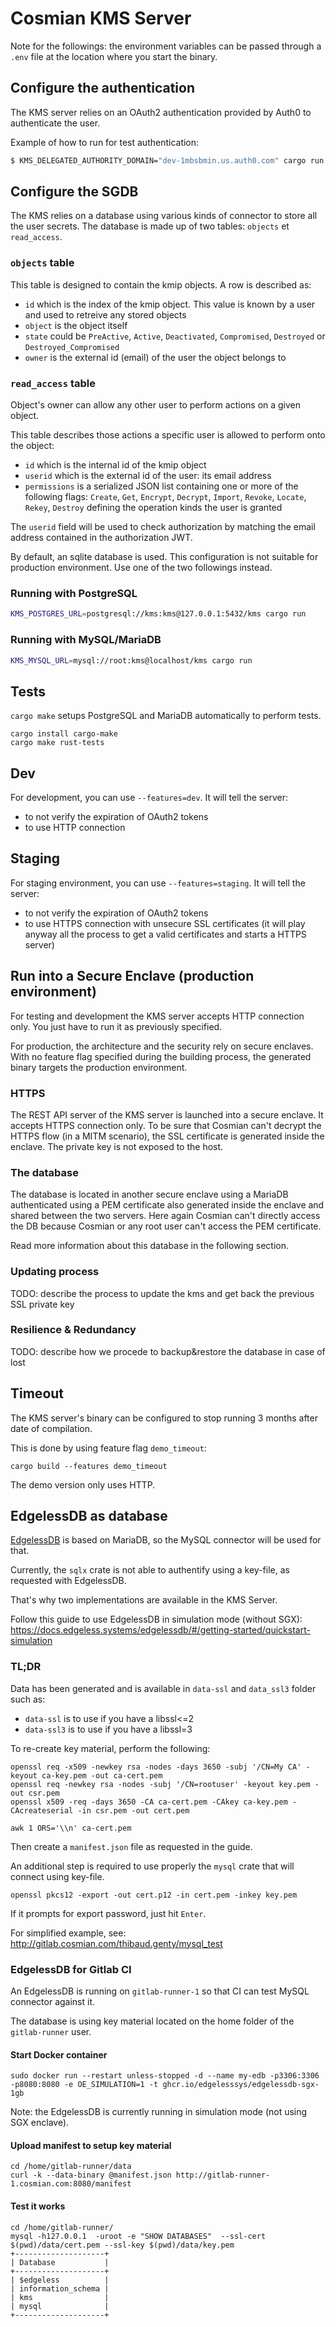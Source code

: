 # Cosmian KMS Server

Note for the followings: the environment variables can be passed through a `.env` file at the location where you start the binary.

## Configure the authentication

The KMS server relies on an OAuth2 authentication provided by Auth0 to authenticate the user.

Example of how to run for test authentication:
```sh
$ KMS_DELEGATED_AUTHORITY_DOMAIN="dev-1mbsbmin.us.auth0.com" cargo run
```

## Configure the SGDB


The KMS relies on a database using various kinds of connector to store all the user secrets. The database is made up of two tables: `objects` et `read_access`.

### `objects` table

This table is designed to contain the kmip objects. A row is described as:

- `id` which is the index of the kmip object. This value is known by a user and used to retreive any stored objects
- `object` is the object itself
- `state` could be `PreActive`, `Active`, `Deactivated`, `Compromised`, `Destroyed` or `Destroyed_Compromised`
- `owner` is the external id (email) of the user the object belongs to

### `read_access` table

Object's owner can allow any other user to perform actions on a given object.

This table describes those actions a specific user is allowed to perform onto the object:

- `id` which is the internal id of the kmip object
- `userid` which is the external id of the user: its email address
- `permissions` is a serialized JSON list containing one or more of the following flags: `Create`, `Get`, `Encrypt`, `Decrypt`, `Import`, `Revoke`, `Locate`, `Rekey`, `Destroy` defining the operation kinds the user is granted

The `userid` field will be used to check authorization by matching the email address contained in the authorization JWT.

By default, an sqlite database is used. This configuration is not suitable for production environment. Use one of the two followings instead.

### Running with PostgreSQL

```sh
KMS_POSTGRES_URL=postgresql://kms:kms@127.0.0.1:5432/kms cargo run
```

### Running with MySQL/MariaDB

```sh
KMS_MYSQL_URL=mysql://root:kms@localhost/kms cargo run
```

## Tests

`cargo make` setups PostgreSQL and MariaDB automatically to perform tests.

```console
cargo install cargo-make
cargo make rust-tests
```

## Dev

For development, you can use `--features=dev`. It will tell the server:
- to not verify the expiration of OAuth2 tokens
- to use HTTP connection

## Staging

For staging environment, you can use `--features=staging`. It will tell the server:
- to not verify the expiration of OAuth2 tokens
- to use HTTPS connection with unsecure SSL certificates (it will play anyway all the process to get a valid certificates and starts a HTTPS server)

## Run into a Secure Enclave (production environment)

For testing and development the KMS server accepts HTTP connection only. You just have to run it as previously specified. 

For production, the architecture and the security rely on secure enclaves. With no feature flag specified during the building process, the generated binary targets the production environment.

### HTTPS

The REST API server of the KMS server is launched into a secure enclave. It accepts HTTPS connection only.
To be sure that Cosmian can't decrypt the HTTPS flow (in a MITM scenario), the SSL certificate is generated inside the enclave. The private key is not exposed to the host.

### The database 

The database is located in another secure enclave using a MariaDB authenticated using a PEM certificate also generated inside the enclave and shared between the two servers. Here again Cosmian can't directly access the DB because Cosmian or any root user can't access the PEM certificate. 

Read more information about this database in the following section.

### Updating process

TODO: describe the process to update the kms and get back the previous SSL private key

### Resilience & Redundancy

TODO: describe how we procede to backup&restore the database in case of lost


## Timeout

The KMS server's binary can be configured to stop running 3 months after date of compilation.

This is done by using feature flag `demo_timeout`:

```console
cargo build --features demo_timeout
```

The demo version only uses HTTP. 

## EdgelessDB as database

[EdgelessDB](https://docs.edgeless.systems/edgelessdb/#/) is based on MariaDB, so the MySQL connector will be used for that.

Currently, the `sqlx` crate is not able to authentify using a key-file, as requested with EdgelessDB.

That's why two implementations are available in the KMS Server.

Follow this guide to use EdgelessDB in simulation mode (without SGX): https://docs.edgeless.systems/edgelessdb/#/getting-started/quickstart-simulation

### TL;DR

Data has been generated and is available in `data-ssl` and `data_ssl3` folder such
as:

- `data-ssl` is to use if you have a libssl<=2
- `data-ssl3` is to use if you have a libssl=3

To re-create key material, perform the following:

```console
openssl req -x509 -newkey rsa -nodes -days 3650 -subj '/CN=My CA' -keyout ca-key.pem -out ca-cert.pem
openssl req -newkey rsa -nodes -subj '/CN=rootuser' -keyout key.pem -out csr.pem
openssl x509 -req -days 3650 -CA ca-cert.pem -CAkey ca-key.pem -CAcreateserial -in csr.pem -out cert.pem

awk 1 ORS='\\n' ca-cert.pem
```

Then create a `manifest.json` file as requested in the guide.

An additional step is required to use properly the `mysql` crate that will connect using key-file.

```console
openssl pkcs12 -export -out cert.p12 -in cert.pem -inkey key.pem
```

If it prompts for export password, just hit `Enter`.

For simplified example, see: http://gitlab.cosmian.com/thibaud.genty/mysql_test

### EdgelessDB for Gitlab CI

An EdgelessDB is running on `gitlab-runner-1` so that CI can test MySQL connector against it.

The database is using key material located on the home folder of the `gitlab-runner` user.

#### Start Docker container

```console
sudo docker run --restart unless-stopped -d --name my-edb -p3306:3306 -p8080:8080 -e OE_SIMULATION=1 -t ghcr.io/edgelesssys/edgelessdb-sgx-1gb
```

Note: the EdgelessDB is currently running in simulation mode (not using SGX enclave).

#### Upload manifest to setup key material

```console
cd /home/gitlab-runner/data
curl -k --data-binary @manifest.json http://gitlab-runner-1.cosmian.com:8080/manifest
```

#### Test it works

```console
cd /home/gitlab-runner/
mysql -h127.0.0.1  -uroot -e "SHOW DATABASES"  --ssl-cert $(pwd)/data/cert.pem --ssl-key $(pwd)/data/key.pem
+--------------------+
| Database           |
+--------------------+
| $edgeless          |
| information_schema |
| kms                |
| mysql              |
+--------------------+
```